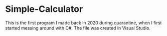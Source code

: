 # Simple-Calculator
This is the first program I made back in 2020 during quarantine, when I first started messing around with C#.
The file was created in Visual Studio.
